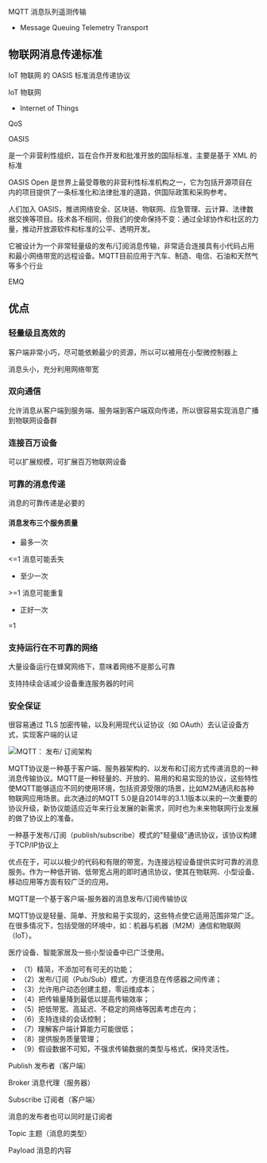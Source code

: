MQTT 消息队列遥测传输

- Message Queuing Telemetry Transport



## 物联网消息传递标准

IoT 物联网 的 OASIS 标准消息传递协议

IoT 物联网

- Internet of Things





QoS



OASIS 

是一个非营利性组织，旨在合作开发和批准开放的国际标准，主要是基于 XML 的标准

OASIS Open 是世界上最受尊敬的非营利性标准机构之一，它为包括开源项目在内的项目提供了一条标准化和法律批准的道路，供国际政策和采购参考。

人们加入 OASIS，推进网络安全、区块链、物联网、应急管理、云计算、法律数据交换等项目。技术各不相同，但我们的使命保持不变：通过全球协作和社区的力量，推动开放源软件和标准的公平、透明开发。







它被设计为一个非常轻量级的发布/订阅消息传输，非常适合连接具有小代码占用和最小网络带宽的远程设备。MQTT目前应用于汽车、制造、电信、石油和天然气等多个行业



EMQ





## 优点

### 轻量级且高效的

客户端非常小巧，尽可能依赖最少的资源，所以可以被用在小型微控制器上

消息头小，充分利用网络带宽



### 双向通信

允许消息从客户端到服务端、服务端到客户端双向传递，所以很容易实现消息广播到物联网设备群



### 连接百万设备

可以扩展规模，可扩展百万物联网设备



### 可靠的消息传递

消息的可靠传递是必要的

#### 消息发布三个服务质量

- 最多一次

<=1 消息可能丢失

- 至少一次

\>=1 消息可能重复

- 正好一次

=1

### 支持运行在不可靠的网络

大量设备运行在蜂窝网络下，意味着网络不是那么可靠

支持持续会话减少设备重连服务器的时间



### 安全保证

很容易通过 TLS 加密传输，以及利用现代认证协议（如 OAuth）去认证设备方式，实现客户端的认证





![MQTT： 发布/ 订阅架构](C:\Users\zhufangquan\Desktop\mqtt-publish-subscribe.png)



MQTT协议是一种基于客户端、服务器架构的、以发布和订阅方式传递消息的一种消息传输协议。MQTT是一种轻量的、开放的、易用的和易实现的协议，这些特性使MQTT能够适应不同的使用环境，包括资源受限的场景，比如M2M通讯和各种物联网应用场景。此次通过的MQTT 5.0是自2014年的3.1.1版本以来的一次重要的协议升级，新协议能适应近年来行业发展的新需求，同时也为未来物联网行业发展的做了协议上的准备。

 

一种基于发布/订阅（publish/subscribe）模式的"轻量级"通讯协议，该协议构建于TCP/IP协议上

优点在于，可以以极少的代码和有限的带宽，为连接远程设备提供实时可靠的消息服务。作为一种低开销、低带宽占用的即时通讯协议，使其在物联网、小型设备、移动应用等方面有较广泛的应用。

MQTT是一个基于客户端-服务器的消息发布/订阅传输协议

MQTT协议是轻量、简单、开放和易于实现的，这些特点使它适用范围非常广泛。在很多情况下，包括受限的环境中，如：机器与机器（M2M）通信和物联网（IoT）。



医疗设备、智能家居及一些小型设备中已广泛使用。





- （1）精简，不添加可有可无的功能；
- （2）发布/订阅（Pub/Sub）模式，方便消息在传感器之间传递；
- （3）允许用户动态创建主题，零运维成本；
- （4）把传输量降到最低以提高传输效率；
- （5）把低带宽、高延迟、不稳定的网络等因素考虑在内；
- （6）支持连续的会话控制；
- （7）理解客户端计算能力可能很低；
- （8）提供服务质量管理；
- （9）假设数据不可知，不强求传输数据的类型与格式，保持灵活性。







Publish 发布者（客户端）

Broker 消息代理（服务器）

Subscribe 订阅者（客户端）

消息的发布者也可以同时是订阅者



Topic 主题（消息的类型）

Payload 消息的内容